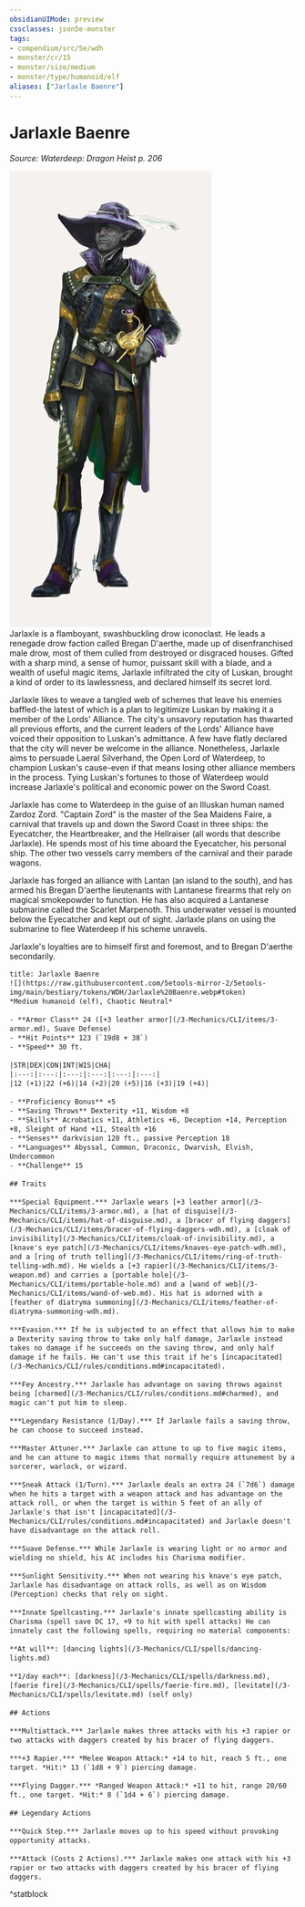 ```yaml
---
obsidianUIMode: preview
cssclasses: json5e-monster
tags:
- compendium/src/5e/wdh
- monster/cr/15
- monster/size/medium
- monster/type/humanoid/elf
aliases: ["Jarlaxle Baenre"]
---
```

# Jarlaxle Baenre
*Source: Waterdeep: Dragon Heist p. 206*  

![](https://raw.githubusercontent.com/5etools-mirror-2/5etools-img/main/bestiary/WDH/Jarlaxle%20Baenre.webp#right)  
Jarlaxle is a flamboyant, swashbuckling drow iconoclast. He leads a renegade drow faction called Bregan D'aerthe, made up of disenfranchised male drow, most of them culled from destroyed or disgraced houses. Gifted with a sharp mind, a sense of humor, puissant skill with a blade, and a wealth of useful magic items, Jarlaxle infiltrated the city of Luskan, brought a kind of order to its lawlessness, and declared himself its secret lord.

Jarlaxle likes to weave a tangled web of schemes that leave his enemies baffled-the latest of which is a plan to legitimize Luskan by making it a member of the Lords' Alliance. The city's unsavory reputation has thwarted all previous efforts, and the current leaders of the Lords' Alliance have voiced their opposition to Luskan's admittance. A few have flatly declared that the city will never be welcome in the alliance. Nonetheless, Jarlaxle aims to persuade Laeral Silverhand, the Open Lord of Waterdeep, to champion Luskan's cause-even if that means losing other alliance members in the process. Tying Luskan's fortunes to those of Waterdeep would increase Jarlaxle's political and economic power on the Sword Coast.

Jarlaxle has come to Waterdeep in the guise of an Illuskan human named Zardoz Zord. "Captain Zord" is the master of the Sea Maidens Faire, a carnival that travels up and down the Sword Coast in three ships: the Eyecatcher, the Heartbreaker, and the Hellraiser (all words that describe Jarlaxle). He spends most of his time aboard the Eyecatcher, his personal ship. The other two vessels carry members of the carnival and their parade wagons.

Jarlaxle has forged an alliance with Lantan (an island to the south), and has armed his Bregan D'aerthe lieutenants with Lantanese firearms that rely on magical smokepowder to function. He has also acquired a Lantanese submarine called the Scarlet Marpenoth. This underwater vessel is mounted below the Eyecatcher and kept out of sight. Jarlaxle plans on using the submarine to flee Waterdeep if his scheme unravels.

Jarlaxle's loyalties are to himself first and foremost, and to Bregan D'aerthe secondarily.


```ad-statblock
title: Jarlaxle Baenre
![](https://raw.githubusercontent.com/5etools-mirror-2/5etools-img/main/bestiary/tokens/WDH/Jarlaxle%20Baenre.webp#token)
*Medium humanoid (elf), Chaotic Neutral*

- **Armor Class** 24 ([+3 leather armor](/3-Mechanics/CLI/items/3-armor.md), Suave Defense)
- **Hit Points** 123 (`19d8 + 38`) 
- **Speed** 30 ft.

|STR|DEX|CON|INT|WIS|CHA|
|:---:|:---:|:---:|:---:|:---:|:---:|
|12 (+1)|22 (+6)|14 (+2)|20 (+5)|16 (+3)|19 (+4)|

- **Proficiency Bonus** +5
- **Saving Throws** Dexterity +11, Wisdom +8
- **Skills** Acrobatics +11, Athletics +6, Deception +14, Perception +8, Sleight of Hand +11, Stealth +16
- **Senses** darkvision 120 ft., passive Perception 18
- **Languages** Abyssal, Common, Draconic, Dwarvish, Elvish, Undercommon
- **Challenge** 15

## Traits

***Special Equipment.*** Jarlaxle wears [+3 leather armor](/3-Mechanics/CLI/items/3-armor.md), a [hat of disguise](/3-Mechanics/CLI/items/hat-of-disguise.md), a [bracer of flying daggers](/3-Mechanics/CLI/items/bracer-of-flying-daggers-wdh.md), a [cloak of invisibility](/3-Mechanics/CLI/items/cloak-of-invisibility.md), a [knave's eye patch](/3-Mechanics/CLI/items/knaves-eye-patch-wdh.md), and a [ring of truth telling](/3-Mechanics/CLI/items/ring-of-truth-telling-wdh.md). He wields a [+3 rapier](/3-Mechanics/CLI/items/3-weapon.md) and carries a [portable hole](/3-Mechanics/CLI/items/portable-hole.md) and a [wand of web](/3-Mechanics/CLI/items/wand-of-web.md). His hat is adorned with a [feather of diatryma summoning](/3-Mechanics/CLI/items/feather-of-diatryma-summoning-wdh.md).

***Evasion.*** If he is subjected to an effect that allows him to make a Dexterity saving throw to take only half damage, Jarlaxle instead takes no damage if he succeeds on the saving throw, and only half damage if he fails. He can't use this trait if he's [incapacitated](/3-Mechanics/CLI/rules/conditions.md#incapacitated).

***Fey Ancestry.*** Jarlaxle has advantage on saving throws against being [charmed](/3-Mechanics/CLI/rules/conditions.md#charmed), and magic can't put him to sleep.

***Legendary Resistance (1/Day).*** If Jarlaxle fails a saving throw, he can choose to succeed instead.

***Master Attuner.*** Jarlaxle can attune to up to five magic items, and he can attune to magic items that normally require attunement by a sorcerer, warlock, or wizard.

***Sneak Attack (1/Turn).*** Jarlaxle deals an extra 24 (`7d6`) damage when he hits a target with a weapon attack and has advantage on the attack roll, or when the target is within 5 feet of an ally of Jarlaxle's that isn't [incapacitated](/3-Mechanics/CLI/rules/conditions.md#incapacitated) and Jarlaxle doesn't have disadvantage on the attack roll.

***Suave Defense.*** While Jarlaxle is wearing light or no armor and wielding no shield, his AC includes his Charisma modifier.

***Sunlight Sensitivity.*** When not wearing his knave's eye patch, Jarlaxle has disadvantage on attack rolls, as well as on Wisdom (Perception) checks that rely on sight.

***Innate Spellcasting.*** Jarlaxle's innate spellcasting ability is Charisma (spell save DC 17, +9 to hit with spell attacks) He can innately cast the following spells, requiring no material components:

**At will**: [dancing lights](/3-Mechanics/CLI/spells/dancing-lights.md)

**1/day each**: [darkness](/3-Mechanics/CLI/spells/darkness.md), [faerie fire](/3-Mechanics/CLI/spells/faerie-fire.md), [levitate](/3-Mechanics/CLI/spells/levitate.md) (self only)

## Actions

***Multiattack.*** Jarlaxle makes three attacks with his +3 rapier or two attacks with daggers created by his bracer of flying daggers.

***+3 Rapier.*** *Melee Weapon Attack:* +14 to hit, reach 5 ft., one target. *Hit:* 13 (`1d8 + 9`) piercing damage.

***Flying Dagger.*** *Ranged Weapon Attack:* +11 to hit, range 20/60 ft., one target. *Hit:* 8 (`1d4 + 6`) piercing damage.

## Legendary Actions

***Quick Step.*** Jarlaxle moves up to his speed without provoking opportunity attacks.

***Attack (Costs 2 Actions).*** Jarlaxle makes one attack with his +3 rapier or two attacks with daggers created by his bracer of flying daggers.
```
^statblock